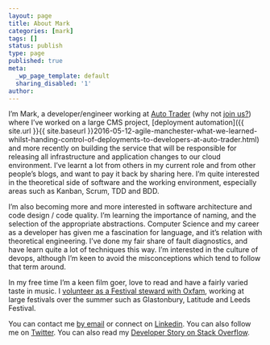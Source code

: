 ```yaml
---
layout: page
title: About Mark
categories: [mark]
tags: []
status: publish
type: page
published: true
meta:
  _wp_page_template: default
  sharing_disabled: '1'
author:
---
```


I’m Mark, a developer/engineer working at [Auto Trader](http://www.autotrader.co.uk/) (why not [join us?](http://careers.autotrader.co.uk/)) where I’ve worked on a large CMS project, [deployment automation]({{ site.url }}{{ site.baseurl }}2016-05-12-agile-manchester-what-we-learned-whilst-handing-control-of-deployments-to-developers-at-auto-trader.html) and more recently on building the service that will be responsible for releasing all infrastructure and application changes to our cloud environment. I’ve learnt a lot from others in my current role and from other people’s blogs, and want to pay it back by sharing here. I’m quite interested in the theoretical side of software and the working environment, especially areas such as Kanban, Scrum, TDD and BDD.

I’m also becoming more and more interested in software architecture and code design / code quality. I’m learning the importance of naming, and the selection of the appropriate abstractions. Computer Science and my career as a developer has given me a fascination for language, and it’s relation with theoretical engineering. I’ve done my fair share of fault diagnostics, and have learn quite a lot of techniques this way. I’m interested in the culture of devops, although I’m keen to avoid the misconceptions which tend to follow that term around.

In my free time I’m a keen film goer, love to read and have a fairly varied taste in music. I [volunteer as a Festival steward with Oxfam](http://www.oxfam.org.uk/stewarding), working at large festivals over the summer such as Glastonbury, Latitude and Leeds Festival.

You can contact me [by email](mailto:blog@markcrossfield.co.uk) or connect on [Linkedin](http://uk.linkedin.com/in/markcrossfield). You can also follow me on [Twitter](http://twitter.com/mrmanc). You can also read my [Developer Story on Stack Overflow](http://stackoverflow.com/story/markcrossfield).
